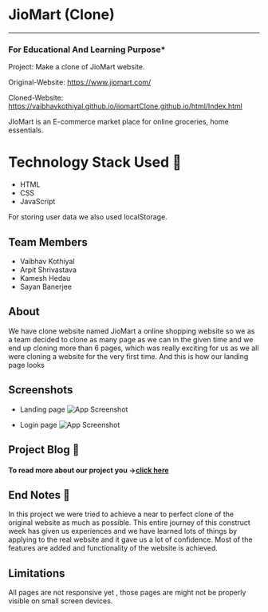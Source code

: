 
# JioMart (Clone)
-----
### For Educational And Learning Purpose*
Project: Make a clone of JioMart website.

Original-Website: https://www.jiomart.com/

Cloned-Website: https://vaibhavkothiyal.github.io/jiomartClone.github.io/html/Index.html

JIoMart is an E-commerce market place for online groceries, home essentials.

# Technology Stack Used 🌟
* HTML
* CSS
* JavaScript

For storing user data we also used localStorage.


## Team Members

- Vaibhav Kothiyal
- Arpit Shrivastava
- Kamesh Hedau
- Sayan Banerjee


## About

We have clone website named JioMart a online shopping website so we as a team decided to clone as many page as we can in the given time and we end up cloning more than 6 pages, which was really exciting for us as we all were cloning a website for the very first time. And this is how our landing page looks


## Screenshots

* Landing page
![App Screenshot](https://i.ibb.co/YBvP5Mk/Screenshot-1447.png)

* Login page
![App Screenshot](https://ibb.co/m0bJTW2)

## Project Blog 📑
#### To read more about our project you ->[click here](https://medium.com/@vaibhavkkothiyal/cloning-jiomart-getting-started-as-a-full-stack-web-developer-b5b7b427e349)

## End Notes 📑
In this project we were tried to achieve a near to perfect clone of the original website as much as possible. This entire journey of this construct week has given us experiences and we have learned lots of things by applying to the real website and it gave us a lot of confidence. Most of the features are added and functionality of the website is achieved.

## Limitations
All pages are not responsive yet , those pages are might not be properly visible on small screen devices.
 
 

